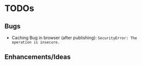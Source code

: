 
# TODOs

## Bugs

- Caching Bug in browser (after publishing): `SecurityError: The operation is insecure.`

## Enhancements/Ideas